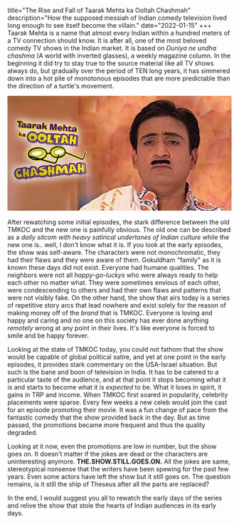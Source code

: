 title="The Rise and Fall of Taarak Mehta ka Ooltah Chashmah"
description="How the supposed messiah of Indian comedy television lived long enough to see itself become the villain."
date="2022-01-15"
+++
Taarak Mehta is a name that almost every Indian within a hundred meters of a TV
connection should know. It is after all, one of the most beloved comedy TV
shows in the Indian market. It is based on _Duniya ne undha chashma_ (A world
with inverted glasses), a weekly magazine column. In the beginning it did try
to stay true to the source material like all TV shows always do, but gradually
over the period of TEN long years, it has simmered down into a hot pile of
monotonous episodes that are more predictable than the direction of a turtle's 
movement. 

![Taarak mehta ka ooltah Chashma](/static/images/tmkoc.webp)

After rewatching some initial episodes, the stark difference between the old
TMKOC and the new one is painfully obvious. The old one can be described as a
_daily sitcom with heavy satirical undertones of Indian culture_ while the new
one is.. well, I don't know what it is. If you look at the early episodes, the
show was self-aware. The characters were not monochromatic, they had their
flaws and they were aware of them. Gokuldham "family" as it is known these days
did not exist. Everyone had humane qualities. The neighbors were not all
_happy-go-luckys_ who were always ready to help each other no matter what. They
were sometimes envious of each other, were condescending to others and had their own
flaws and patterns that were not visibly fake. On the other hand, the show that
airs today is a series of repetitive story arcs that lead nowhere and exist
solely for the reason of making money off of the _brand_ that is TMKOC. Everyone
is loving and happy and caring and no one on this society has ever done anything
_remotely_ wrong at any point in their lives. It's like everyone is forced to smile
and be happy forever.

Looking at the state of TMKOC today, you could not fathom that the show would
be capable of global political satire, and yet at one point in the early
episodes, it provides stark commentary on the USA-Israel situation. 
But such is the bane and boon of television in India. It has to be catered to a
particular taste of the audience, and at that point it stops becoming what it
is and starts to become what it is _expected_ to be. What it loses in spirit,
it gains in TRP and income. When TMKOC first soared in popularity, celebrity
placements were sparse. Every few weeks a new celeb would join the cast for an
episode promoting their movie. It was a fun change of pace from the fantastic
comedy that the show provided back in the day. But as time passed, the
promotions became more frequent and thus the quality degraded. 

Looking at it now, even the promotions are low in number, but the show goes on.
It doesn't matter if the jokes are dead or the characters are uninteresting
anymore. **THE.SHOW.STILL.GOES.ON.** All the jokes are same, stereotypical
nonsense that the writers have been spewing for the past few years. Even some
actors have left the show but it still goes on. 
The question remains, is it still the ship of Theseus after all the parts are 
replaced?

In the end, I would suggest you all to rewatch the early days of the series and 
relive the show that stole the hearts of Indian audiences in its early days.
